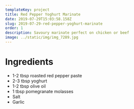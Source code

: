 ```yaml
---
templateKey: project
title: Red Pepper Yoghurt Marinate
date: 2019-07-29T15:03:58.158Z
slug: 2019-07-29-red-pepper-yoghurt-marinate
order: 1
description: Savoury marinate perfect on chicken or beef
image: ../static/img/img_7289.jpg
---
```


# Ingredients

- 1-2 tbsp roasted red pepper paste
- 2-3 tbsp yoghurt
- 1-2 tbsp olive oil
- 1 tbsp pomegranate molasses
- Salt
- Garlic
